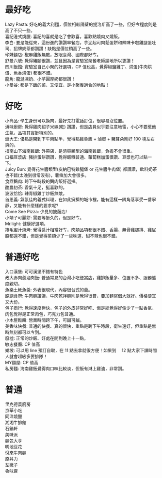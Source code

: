 # 最好吃
Lazy Pasta: 好吃的義大利麵，價位相較隔壁的提洛斯高了一些，但好ㄘ程度則是高了不只一些。  
喜記港式燒臘: 喜記的喜就是吃了會歡喜，喜歡點燒肉叉燒飯。  
李白: 要是能從來，這份進的讚讚早餐店，芋泥起司肉鬆蛋餅和辣味卡啦雞腿蛋吐司、招牌奶茶都讚讚！缺點是價位稍高了一些。  
珍妹麵店: 椒麻雞飯無敵，放眼臺灣、國際都好ㄘ。  
舒曼六號: 覺得豬腳很讚，並且因為是實驗室聚餐老師請地所以更讚！  
四川飯館: 實驗室自己小聚的好選項，CP 值也高，覺得椒鹽雞丁、烘蛋(牛肉烘蛋、魚香烘蛋) 都很不錯。  
龍角: 龍涎凍奶、小芋圓厚奶都很讚！  
小曼谷: 都是下飯的菜、又便宜，是小聚餐適合的地點！  

# 好吃
小尚品: 學生身份可以換肉，最好先打電話訂位，很容易沒位置。  
滇味廚房: 覺得雞肉紹子米線(乾) 讚讚，但是店員似乎要注意地雷，小心不要惹他生氣，品項其實挺特別的。  
焿大王: 優點是開到下午兩點半，覺得點雞魯飯 + 滷蛋 + 豬耳朵剛好 100 塊左右爽的。  
指南山下海南雞飯: 外帶店，是清爽類型的海南雞飯，負擔不會很重。  
口福豆漿店: 豬排蛋餅讚讚，覺得飯糰普通、蘿蔔糕加蛋很讚、豆漿也可以點一下。  
Juicy Bun: 覺得花生醬類型(皮納巴特雞腿堡 or 花生醬牛肉堡) 都讚讚，飲料奶茶也不錯(太晚到很常沒有)，薯條加大會很多。  
食鼎鵝肉: 跨下午時段的鵝肉飯好選擇。  
酪農初茶: 香氣十足，挺喜歡的。  
波波恰恰: 辣青椒雞丁炒飯無敵。  
首思義: 氣氛佳的義式料理，在如此擁擠的城市裡，能有這樣一隅角落享受一番寧靜，又能有什麼樣的要求呢?  
Come See Pizza: 少見的披薩店!  
小靖子可麗餅: 需要等挺久的，但是好ㄘ。  
Mr.light: 健康好選項。  
捲毛蜜汁燒烤: 覺得醬汁相當好ㄘ，肉類品項都很不錯、香腸、無骨雞腿排、雞屁股都還不錯，但是覺得菜類少了一些味道、甜不辣也很不錯。  

# 普通好吃
入口漢堡: 可可漢堡不錯有特色  
政大赤肉羹滷肉飯:  普通常見的台灣小吃便當店，雞排飯量多、位置不多、服務態度親切。  
魚樂土魠魚羹: 外表很現代，內容很台式的羹。  
飽飽食府: 牛肉麵讚讚，牛肉乾拌麵則是覺得很普，要加麵寫個大就好。價格便宜又大份。  
包子商行: 覺得速度極快，包子的外皮非常好吃、但是總覺得好像少了一點香氣，肉包覺得是正常肉包，巧克力包普通。  
小木屋鬆餅: 營業時間跨下午，可甜可鹹。  
美香味快餐: 普通的快餐、真的很快，重點是跨下午時段，衛生還好，但重點是無時無刻都可以ㄘ到。  
廢墟: 正常的炒飯、好處在開到晚上十一點。  
敏忠餐廳: CP 值高  
樂坡: 可以用 line 預訂自取，在 11 點去拿就很方便！如果到　 12 點大家下課時間人就會超級多要排隊！  
MY麵屋: CP 值高  
私房麵: 海南雞飯覺得肉口味比較淡，但飯有淋上雞油，非常讚。  

# 普通
里克德義廚房  
京華小吃  
同洋燒臘  
湘湘牛排館  
石鍋軒  
美味派  
麵包大亨  
明池豆花  
悅來牛肉麵  
原丼力  
左撇子  
魯味齋  
